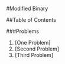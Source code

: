 #Modified Binary

##Table of Contents

###Problems
1. [One Problem]
2. [Second Problem]
3. [Third Problem]
